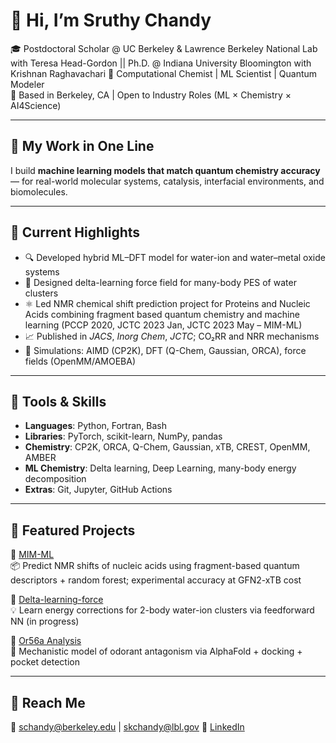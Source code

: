 # 👋 Hi, I’m Sruthy Chandy

🎓 Postdoctoral Scholar @ UC Berkeley & Lawrence Berkeley National Lab with Teresa Head-Gordon  || Ph.D. @ Indiana University Bloomington with Krishnan Raghavachari
🧪 Computational Chemist | ML Scientist | Quantum Modeler  
📍 Based in Berkeley, CA | Open to Industry Roles (ML × Chemistry × AI4Science)

---

## 🔬 My Work in One Line

I build **machine learning models that match quantum chemistry accuracy** — for real-world molecular systems, catalysis, interfacial environments, and biomolecules.

---

## 🚀 Current Highlights

- 🔍 Developed hybrid ML–DFT model for water-ion and water–metal oxide systems
- 🧠 Designed delta-learning force field for many-body PES of water clusters
- ⚛️ Led NMR chemical shift prediction project for Proteins and Nucleic Acids combining fragment based quantum chemistry and machine learning (PCCP 2020, JCTC 2023 Jan, JCTC 2023 May – MIM-ML)
- 📈 Published in *JACS*, *Inorg Chem*, *JCTC*; CO₂RR and NRR mechanisms
- 🧪 Simulations: AIMD (CP2K), DFT (Q-Chem, Gaussian, ORCA), force fields (OpenMM/AMOEBA)

---

## 🧠 Tools & Skills

- **Languages**: Python, Fortran, Bash
- **Libraries**: PyTorch, scikit-learn, NumPy, pandas
- **Chemistry**: CP2K, ORCA, Q-Chem, Gaussian, xTB, CREST, OpenMM, AMBER
- **ML Chemistry**: Delta learning, Deep Learning, many-body energy decomposition
- **Extras**: Git, Jupyter, GitHub Actions

---

## 📂 Featured Projects

🔗 [MIM-ML](https://github.com/schandy2211/mim-ml)  
📦 Predict NMR shifts of nucleic acids using fragment-based quantum descriptors + random forest; experimental accuracy at GFN2-xTB cost

🔗 [Delta-learning-force](https://github.com/schandy2211/delta-learning-force)  
💡 Learn energy corrections for 2-body water-ion clusters via feedforward NN (in progress)

🔗 [Or56a Analysis](https://github.com/schandy2211/or56a-analysis)  
🧠 Mechanistic model of odorant antagonism via AlphaFold + docking + pocket detection

---

## 🧾 Reach Me

📧 schandy@berkeley.edu | skchandy@lbl.gov 
🔗 [LinkedIn](https://www.linkedin.com/in/sruthy-k-chandy/)  
